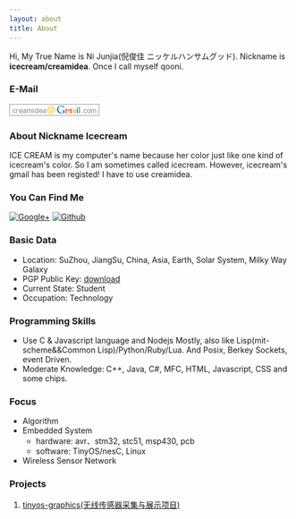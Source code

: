 ```yaml
---
layout: about
title: About
---
```


Hi, My True Name is Ni Junjia(倪俊佳 ニッケルハンサムグッド). Nickname is **icecream/creamidea**. Once I call myself qooni. 

### E-Mail ###
![creamidea's gmail](/img/mail.png)

### About Nickname Icecream
ICE CREAM is my computer's name because her color just like one kind of icecream's color. So I am sometimes called icecream. However, icecream's gmail has been registed! I have to use creamidea.

### You Can Find Me
[![Google+](https://www.gstatic.com/images/icons/gplus-64.png)](https://plus.google.com/106145678677607887880/posts)
[![Github](https://github.com/favicon.ico)](https://github.com/creamidea) 

### Basic Data
 * Location: SuZhou, JiangSu, China, Asia, Earth, Solar System, Milky Way Galaxy
 * PGP Public Key: [download](/files/icecream.gpg_pb_ascii)
 * Current State: Student
 * Occupation: Technology

### Programming Skills
 - Use C & Javascript language and Nodejs Mostly, also like Lisp(mit-scheme&&Common Lisp)/Python/Ruby/Lua. And Posix, Berkey Sockets, event Driven.
 - Moderate Knowledge: C++, Java, C#, MFC, HTML, Javascript, CSS and some chips.

### Focus
 - Algorithm
 - Embedded System
   - hardware: avr、stm32, stc51, msp430, pcb
   - software: TinyOS/nesC, Linux
 - Wireless Sensor Network

### Projects
1. [tinyos-graphics(无线传感器采集与展示项目)](https://github.com/van9ogh/tinyos-graphics)
